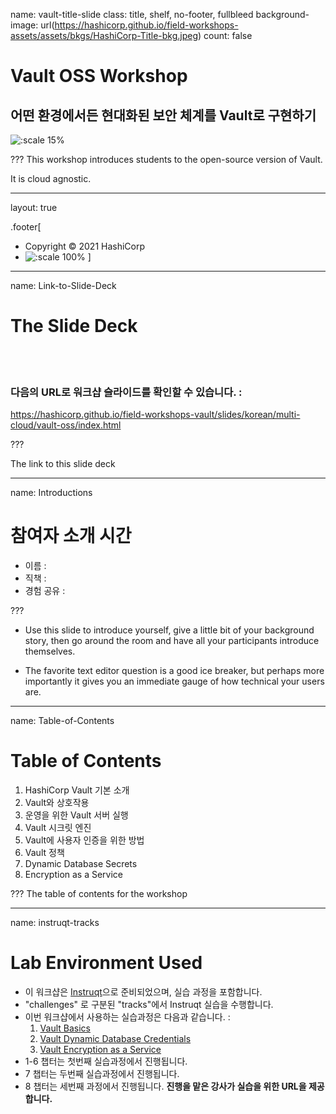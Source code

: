 name: vault-title-slide
class: title, shelf, no-footer, fullbleed
background-image: url(https://hashicorp.github.io/field-workshops-assets/assets/bkgs/HashiCorp-Title-bkg.jpeg)
count: false

# Vault OSS Workshop
## 어떤 환경에서든 현대화된 보안 체계를 Vault로 구현하기

![:scale 15%](https://hashicorp.github.io/field-workshops-assets/assets/logos/logo_vault.png)

???
This workshop introduces students to the open-source version of Vault.

It is cloud agnostic.

---
layout: true

.footer[
- Copyright © 2021 HashiCorp
- ![:scale 100%](https://hashicorp.github.io/field-workshops-assets/assets/logos/HashiCorp_Icon_Black.svg)
]

---
name: Link-to-Slide-Deck
# The Slide Deck
<br><br>
### 다음의 URL로 워크샵 슬라이드를 확인할 수 있습니다. :

https://hashicorp.github.io/field-workshops-vault/slides/korean/multi-cloud/vault-oss/index.html

???

The link to this slide deck

---
name: Introductions
# 참여자 소개 시간

- 이름 :
- 직책 :
- 경험 공유 :

???
* Use this slide to introduce yourself, give a little bit of your background story, then go around the room and have all your participants introduce themselves.

* The favorite text editor question is a good ice breaker, but perhaps more importantly it gives you an immediate gauge of how technical your users are.  

---
name: Table-of-Contents
# Table of Contents

1. HashiCorp Vault 기본 소개
1. Vault와 상호작용
1. 운영을 위한 Vault 서버 실행
1. Vault 시크릿 엔진
1. Vault에 사용자 인증을 위한 방법
1. Vault 정책
1. Dynamic Database Secrets
1. Encryption as a Service

???
The table of contents for the workshop

---
name: instruqt-tracks
# Lab Environment Used
* 이 워크샵은 [Instruqt](https://instruqt.com)으로 준비되었으며, 실습 과정을 포함합니다.
* "challenges" 로 구분된 "tracks"에서 Instruqt 실습을 수행합니다.
* 이번 워크샵에서 사용하는 실습과정은 다음과 같습니다. :
    1. [Vault Basics](https://play.instruqt.com/hashicorp/invite/qfwncq62zsxu)
    2. [Vault Dynamic Database Credentials](https://play.instruqt.com/hashicorp/invite/sryhqfdm6sgx)
    3. [Vault Encryption as a Service](https://play.instruqt.com/hashicorp/invite/qleasfx1dszc)
* 1-6 챕터는 첫번째 실습과정에서 진행됩니다.
* 7 챕터는 두번째 실습과정에서 진행됩니다.
* 8 챕터는 세번째 과정에서 진행됩니다.
**진행을 맡은 강사가 실습을 위한 URL을 제공합니다.**
